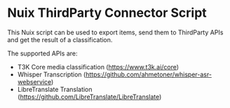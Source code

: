 # Nuix ThirdParty Connector Script

This Nuix script can be used to export items, send them to ThirdParty APIs and get the result of a classification.

The supported APIs are:

- T3K Core media classification (https://www.t3k.ai/core)
- Whisper Transcription (https://github.com/ahmetoner/whisper-asr-webservice)
- LibreTranslate Translation (https://github.com/LibreTranslate/LibreTranslate)